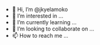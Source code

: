 - 👋 Hi, I’m @jkyelamoko
- 👀 I’m interested in ...
- 🌱 I’m currently learning ...
- 💞️ I’m looking to collaborate on ...
- 📫 How to reach me ...

<!---
jkyelamoko/jkyelamoko is a ✨ special ✨ repository because its `README.md` (this file) appears on your GitHub profile.
You can click the Preview link to take a look at your changes.
--->
